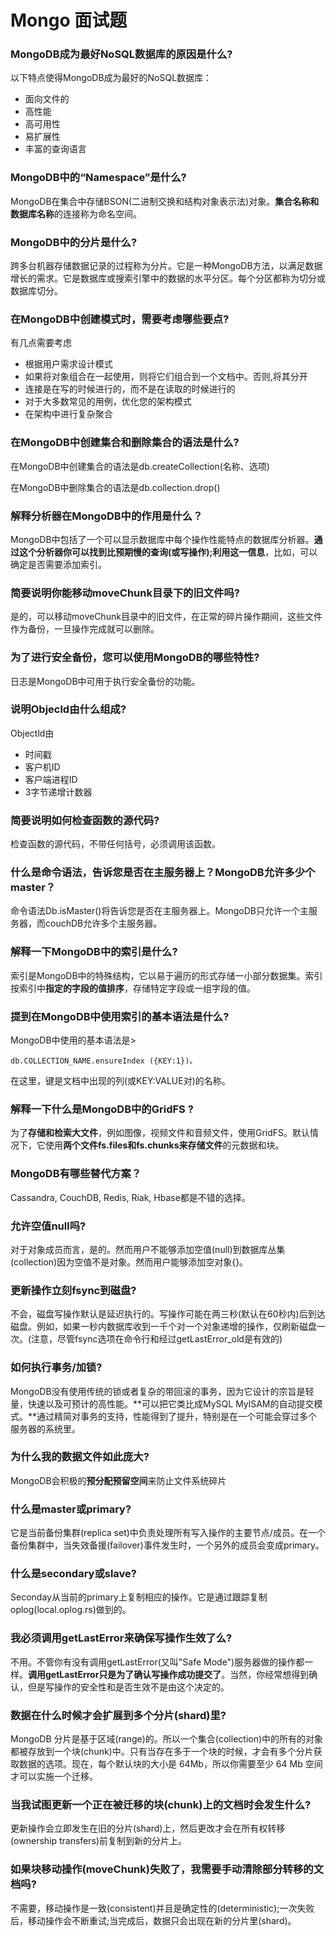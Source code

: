 # Mongo 面试题

### MongoDB成为最好NoSQL数据库的原因是什么?

以下特点使得MongoDB成为最好的NoSQL数据库：

- 面向文件的
- 高性能
- 高可用性
- 易扩展性
- 丰富的查询语言

### MongoDB中的“Namespace”是什么?

MongoDB在集合中存储BSON(二进制交换和结构对象表示法)对象。**集合名称和数据库名称**的连接称为命名空间。

### MongoDB中的分片是什么?

跨多台机器存储数据记录的过程称为分片。它是一种MongoDB方法，以满足数据增长的需求。它是数据库或搜索引擎中的数据的水平分区。每个分区都称为切分或数据库切分。

### 在MongoDB中创建模式时，需要考虑哪些要点?

有几点需要考虑

- 根据用户需求设计模式
- 如果将对象组合在一起使用，则将它们组合到一个文档中。否则,将其分开
- 连接是在写的时候进行的，而不是在读取的时候进行的
- 对于大多数常见的用例，优化您的架构模式
- 在架构中进行复杂聚合

### 在MongoDB中创建集合和删除集合的语法是什么?

在MongoDB中创建集合的语法是db.createCollection(名称、选项)

在MongoDB中删除集合的语法是db.collection.drop()

### 解释分析器在MongoDB中的作用是什么？

MongoDB中包括了一个可以显示数据库中每个操作性能特点的数据库分析器。**通过这个分析器你可以找到比预期慢的查询(或写操作);利用这一信息**，比如，可以确定是否需要添加索引。

### 简要说明你能移动moveChunk目录下的旧文件吗?

是的，可以移动moveChunk目录中的旧文件，在正常的碎片操作期间，这些文件作为备份，一旦操作完成就可以删除。

### 为了进行安全备份，您可以使用MongoDB的哪些特性?

日志是MongoDB中可用于执行安全备份的功能。

### 说明Objecld由什么组成?

Objectld由

- 时间戳
- 客户机ID
- 客户端进程ID
- 3字节递增计数器

### 简要说明如何检查函数的源代码?

检查函数的源代码，不带任何括号，必须调用该函数。

### 什么是命令语法，告诉您是否在主服务器上？MongoDB允许多少个master？

命令语法Db.isMaster()将告诉您是否在主服务器上。MongoDB只允许一个主服务器，而couchDB允许多个主服务器。

### 解释一下MongoDB中的索引是什么?

索引是MongoDB中的特殊结构，它以易于遍历的形式存储一小部分数据集。索引按索引中**指定的字段的值排序**，存储特定字段或一组字段的值。

### 提到在MongoDB中使用索引的基本语法是什么?

MongoDB中使用的基本语法是>

`db.COLLECTION_NAME.ensureIndex ({KEY:1})。`

在这里，键是文档中出现的列(或KEY:VALUE对)的名称。

### 解释一下什么是MongoDB中的GridFS ?

为了**存储和检索大文件**，例如图像，视频文件和音频文件，使用GridFS。默认情况下，它使用**两个文件fs.files和fs.chunks来存储文件**的元数据和块。

### MongoDB有哪些替代方案？

Cassandra, CouchDB, Redis, Riak, Hbase都是不错的选择。

### 允许空值null吗?

对于对象成员而言，是的。然而用户不能够添加空值(null)到数据库丛集(collection)因为空值不是对象。然而用户能够添加空对象{}。

### 更新操作立刻fsync到磁盘?

不会，磁盘写操作默认是延迟执行的。写操作可能在两三秒(默认在60秒内)后到达磁盘。例如，如果一秒内数据库收到一千个对一个对象递增的操作，仅刷新磁盘一次。(注意，尽管fsync选项在命令行和经过getLastError_old是有效的)

### 如何执行事务/加锁?

MongoDB没有使用传统的锁或者复杂的带回滚的事务，因为它设计的宗旨是轻量，快速以及可预计的高性能。**可以把它类比成MySQL MylSAM的自动提交模式。**通过精简对事务的支持，性能得到了提升，特别是在一个可能会穿过多个服务器的系统里。

###  为什么我的数据文件如此庞大?

MongoDB会积极的**预分配预留空间**来防止文件系统碎片

### 什么是master或primary?

它是当前备份集群(replica set)中负责处理所有写入操作的主要节点/成员。在一个备份集群中，当失效备援(failover)事件发生时，一个另外的成员会变成primary。

### 什么是secondary或slave?

Seconday从当前的primary上复制相应的操作。它是通过跟踪复制oplog(local.oplog.rs)做到的。

### 我必须调用getLastError来确保写操作生效了么?

不用。不管你有没有调用getLastError(又叫"Safe Mode")服务器做的操作都一样。**调用getLastError只是为了确认写操作成功提交了**。当然，你经常想得到确认，但是写操作的安全性和是否生效不是由这个决定的。

### 数据在什么时候才会扩展到多个分片(shard)里?

MongoDB 分片是基于区域(range)的。所以一个集合(collection)中的所有的对象都被存放到一个块(chunk)中。只有当存在多于一个块的时候，才会有多个分片获取数据的选项。现在，每个默认块的大小是 64Mb，所以你需要至少 64 Mb 空间才可以实施一个迁移。

### 当我试图更新一个正在被迁移的块(chunk)上的文档时会发生什么?

更新操作会立即发生在旧的分片(shard)上，然后更改才会在所有权转移(ownership transfers)前复制到新的分片上。

### 如果块移动操作(moveChunk)失败了，我需要手动清除部分转移的文档吗?

不需要，移动操作是一致(consistent)并且是确定性的(deterministic);一次失败后，移动操作会不断重试;当完成后，数据只会出现在新的分片里(shard)。